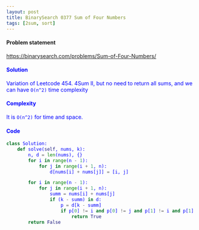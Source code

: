 ```yaml
---
layout: post
title: BinarySearch 0377 Sum of Four Numbers
tags: [2sum, sort]
---
```


#### Problem statement

<a href="https://binarysearch.com/problems/Sum-of-Four-Numbers/"> <font color = blue>https://binarysearch.com/problems/Sum-of-Four-Numbers/

#### Solution
Variation of Leetcode 454. 4Sum II, but no need to return all sums, and we can have `O(n^2)` time complexity

#### Complexity
It is `O(n^2)` for time and space.

#### Code
```python
class Solution:
    def solve(self, nums, k):
        n, d = len(nums), {}
        for i in range(n - 1):
            for j in range(i + 1, n):
                d[nums[i] + nums[j]] = [i, j]

        for i in range(n - 1):
            for j in range(i + 1, n):
                summ = nums[i] + nums[j]
                if (k - summ) in d:
                    p = d[k - summ]
                    if p[0] != i and p[0] != j and p[1] != i and p[1] != j:
                        return True
        return False
```
